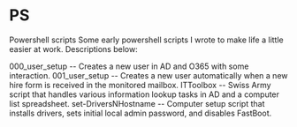 # PS
Powershell scripts
Some early powershell scripts I wrote to make life a little easier at work. Descriptions below:

000_user_setup -- Creates a new user in AD and O365 with some interaction.
001_user_setup -- Creates a new user automatically when a new hire form is received in the monitored mailbox.
ITToolbox -- Swiss Army script that handles various information lookup tasks in AD and a computer list spreadsheet.
set-DriversNHostname -- Computer setup script that installs drivers, sets initial local admin password, and disables FastBoot.
